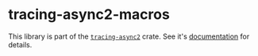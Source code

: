 # tracing-async2-macros

This library is part of the [`tracing-async2`](https://crates.io/crates/tracing-async2) crate.
See it's [documentation](https://docs.rs/tracing-async2/0.2.7/tracing_async2/) for details.

